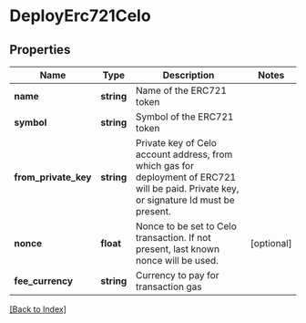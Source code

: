 # DeployErc721Celo

## Properties

Name | Type | Description | Notes
------------ | ------------- | ------------- | -------------
**name** | **string** | Name of the ERC721 token |
**symbol** | **string** | Symbol of the ERC721 token |
**from_private_key** | **string** | Private key of Celo account address, from which gas for deployment of ERC721 will be paid. Private key, or signature Id must be present. |
**nonce** | **float** | Nonce to be set to Celo transaction. If not present, last known nonce will be used. | [optional]
**fee_currency** | **string** | Currency to pay for transaction gas |

[[Back to Index]](../index.md)
